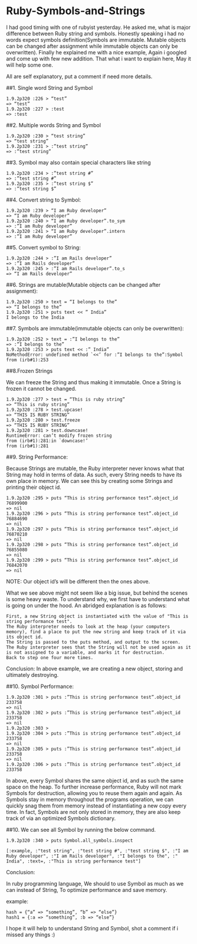Ruby-Symbols-and-Strings
========================
I  had good timing with one of rubyist yesterday. He asked me, what is major difference between Ruby string and symbols. Honestly speaking i had no words expect symbols definition(Symbols are immutable. Mutable objects can be changed after assignment while immutable objects can only be overwritten). Finally he explained me with a nice example, Again i googled and come up with few new addition. That what i want to explain here, May it will help some one.

All are self explanatory, put a comment if need more details.

##1. Single word String and Symbol

    1.9.2p320 :226 > “test”
    => “test”
    1.9.2p320 :227 > :test
    => :test

##2. Multiple words String and Symbol

    1.9.2p320 :230 > “test string”
    => “test string”
    1.9.2p320 :231 > :”test string”
    => :”test string”

##3. Symbol may also contain special characters like string

    1.9.2p320 :234 > :”test string #”
    => :”test string #”
    1.9.2p320 :235 > :”test string $”
    => :”test string $”

##4. Convert string to Symbol:

    1.9.2p320 :239 > “I am Ruby developer”
    => “I am Ruby developer”
    1.9.2p320 :240 > “I am Ruby developer”.to_sym
    => :”I am Ruby developer”
    1.9.2p320 :241 > “I am Ruby developer”.intern
    => :”I am Ruby developer”

##5. Convert symbol to String:

    1.9.2p320 :244 > :”I am Rails developer”
    => :”I am Rails developer”
    1.9.2p320 :245 > :”I am Rails developer”.to_s
    => “I am Rails developer”

##6. Strings are mutable(Mutable objects can be changed after assignment):

    1.9.2p320 :250 > text = “I belongs to the”
    => “I belongs to the”
    1.9.2p320 :251 > puts text << ” India”
    I belongs to the India

##7. Symbols are immutable(immutable objects can only be overwritten):

    1.9.2p320 :252 > text = :”I belongs to the”
    => :”I belongs to the”
    1.9.2p320 :253 > puts text << :” India”
    NoMethodError: undefined method `<<’ for :”I belongs to the”:Symbol
    from (irb#1):253

##8.Frozen Strings

We can freeze the String and thus making it immutable. Once a String is frozen it cannot be changed.

    1.9.2p320 :277 > test = “This is ruby string”
    => “This is ruby string”
    1.9.2p320 :278 > test.upcase!
    => “THIS IS RUBY STRING”
    1.9.2p320 :280 > test.freeze
    => “THIS IS RUBY STRING”
    1.9.2p320 :281 > test.downcase!
    RuntimeError: can’t modify frozen string
    from (irb#1):281:in `downcase!’
    from (irb#1):281

##9. String Performance:

Because Strings are mutable, the Ruby interpreter never knows what that String may hold in terms of data. As such, every String needs to have its own place in memory. We can see this by creating some Strings and printing their object id.

    1.9.2p320 :295 > puts “This is string performance test”.object_id
    76899900
    => nil
    1.9.2p320 :296 > puts “This is string performance test”.object_id
    76884690
    => nil
    1.9.2p320 :297 > puts “This is string performance test”.object_id
    76870210
    => nil
    1.9.2p320 :298 > puts “This is string performance test”.object_id
    76855080
    => nil
    1.9.2p320 :299 > puts “This is string performance test”.object_id
    76842070
    => nil

NOTE: Our object id’s will be different then the ones above.

What we see above might not seem like a big issue, but behind the scenes is some heavy waste. To understand why, we first have to understand what is going on under the hood. An abridged explanation is as follows:

    First, a new String object is instantiated with the value of "This is string performance test".
    The Ruby interpreter needs to look at the heap (your computers memory), find a place to put the new string and keep track of it via its object id.
    The String is passed to the puts method, and output to the screen.
    The Ruby interpreter sees that the String will not be used again as it is not assigned to a variable, and marks it for destruction.
    Back to step one four more times.

Conclusion: In above example, we are creating a new object, storing and ultimately destroying.

##10. Symbol Performance:

    1.9.2p320 :301 > puts :”This is string performance test”.object_id
    233758
    => nil
    1.9.2p320 :302 > puts :”This is string performance test”.object_id
    233758
    => nil
    1.9.2p320 :303 >
    1.9.2p320 :304 > puts :”This is string performance test”.object_id
    233758
    => nil
    1.9.2p320 :305 > puts :”This is string performance test”.object_id
    233758
    => nil
    1.9.2p320 :306 > puts :”This is string performance test”.object_id
    233758

In above, every Symbol shares the same object id, and as such the same space on the heap. To further increase performance, Ruby will not mark Symbols for destruction, allowing you to reuse them again and again. As Symbols stay in memory throughout the programs operation, we can quickly snag them from memory instead of instantiating a new copy every time. In fact, Symbols are not only stored in memory, they are also keep track of via an optimized Symbols dictionary.

##10. We can see all Symbol by running the below command.

    1.9.2p320 :340 > puts Symbol.all_symbols.inspect
    
    [:example, :"test string", :"test string #", :"test string $", :"I am Ruby developer", :"I am Rails developer", :"I belongs to the", :" India", :text=, :"This is string performance test"]

Conclusion:

In ruby programming language, We should to use Symbol as much as we can instead of String, To optimize performance and save memory.

example:

    hash = {“a” => “something”, “b” => “else”}
    hash1 = {:a => “something”, :b => “else”}

I hope it will help to understand String and Symbol, shot a comment if i missed any things :) 
